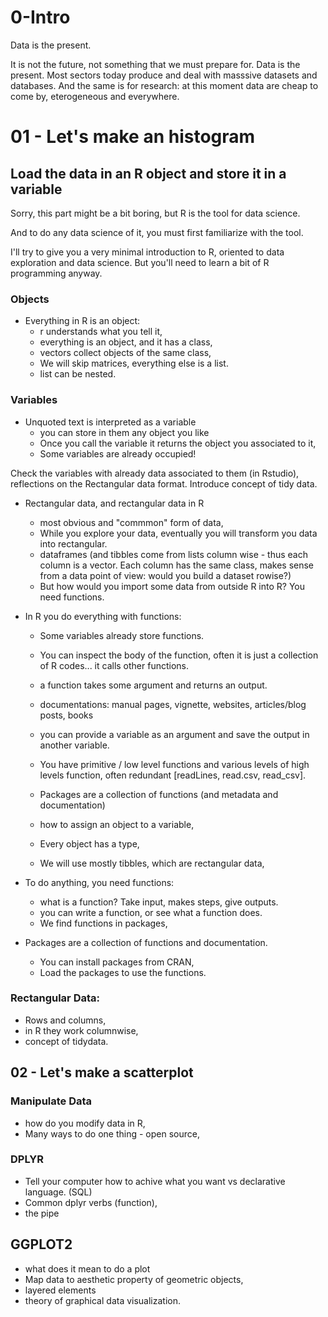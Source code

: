 
# 0-Intro

Data is the present.

It is not the future, not something that we must prepare for. Data is the present. Most sectors today produce and deal with masssive datasets and databases. And the same is for research: at this moment data are cheap to come by, eterogeneous and everywhere.


# 01 - Let's make an histogram

## Load the data in an R object and store it in a variable

Sorry, this part might be a bit boring, but R is the tool for data science.

And to do any data science of it, you must first familiarize with the tool.

I'll try to give you a very minimal introduction to R, oriented to data exploration and data science. But you'll need to learn a bit of R programming anyway.

### Objects

- Everything in R is an object:
  - r understands what you tell it,
  - everything is an object, and it has a class,
  - vectors collect objects of the same class,
  - We will skip matrices, everything else is a list.
  - list can be nested.
  
### Variables

- Unquoted text is interpreted as a variable
  - you can store in them any object you like
  - Once you call the variable it returns the object you associated to it,
  - Some variables are already occupied!

Check the variables with already data associated to them (in Rstudio), reflections on the Rectangular data format.
Introduce concept of tidy data.

- Rectangular data, and rectangular data in R
  - most obvious and "commmon" form of data,
  - While you explore your data, eventually you will transform you data into rectangular.
  - dataframes (and tibbles come from lists column wise - thus each column is a vector.
    Each column has the same class, makes sense from a data point of view: would you build 
    a dataset rowise?)
  - But how would you import some data from outside R into R? You need functions.
  
- In R you do everything with functions:
  - Some variables already store functions.
  - You can inspect the body of the function, often it is just a collection of R codes... 
    it calls other functions.
  - a function takes some argument and returns an output.
  - documentations: manual pages, vignette, websites, articles/blog posts, books
  - you can provide a variable as an argument and save the output in another variable.
  - You have primitive / low level functions and various levels of high levels function,
    often redundant [readLines, read.csv, read_csv].
  - Packages are a collection of functions (and metadata and documentation)



  - how to assign an object to a variable,
  - Every object has a type,
  - We will use mostly tibbles, which are rectangular data,
- To do anything, you need functions:
  - what is a function? Take input, makes steps, give outputs.
  - you can write a function, or see what a function does.
  - We find functions in packages,
- Packages are a collection of functions and documentation.
  - You can install packages from CRAN,
  - Load the packages to use the functions.
  
### Rectangular Data:

- Rows and columns,
- in R they work columnwise,
- concept  of tidydata.

## 02 - Let's make a scatterplot

### Manipulate Data

- how do you modify data in R,
- Many ways to do one thing - open source,

### DPLYR

- Tell your computer how to achive what you want vs declarative language. (SQL)
- Common dplyr verbs (function),
- the pipe

## GGPLOT2

- what does it mean to do a plot
- Map data to aesthetic property of geometric objects,
- layered elements
- theory of graphical data visualization.